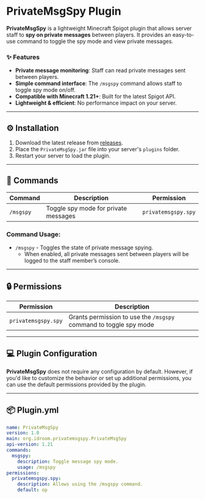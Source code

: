 # PrivateMsgSpy Plugin

**PrivateMsgSpy** is a lightweight Minecraft Spigot plugin that allows server staff to **spy on private messages** between players. It provides an easy-to-use command to toggle the spy mode and view private messages.

### ✨ Features
- **Private message monitoring**: Staff can read private messages sent between players.
- **Simple command interface**: The `/msgspy` command allows staff to toggle spy mode on/off.
- **Compatible with Minecraft 1.21+**: Built for the latest Spigot API.
- **Lightweight & efficient**: No performance impact on your server.

---

## ⚙️ **Installation**

1. Download the latest release from [releases](https://github.com/iDroom1/PrivateMsgSpy/releases).
2. Place the `PrivateMsgSpy.jar` file into your server's `plugins` folder.
3. Restart your server to load the plugin.

---

## 📝 **Commands**

| Command      | Description                                  | Permission              |
|--------------|----------------------------------------------|-------------------------|
| `/msgspy`    | Toggle spy mode for private messages         | `privatemsgspy.spy`      |

### Command Usage:
- `/msgspy` - Toggles the state of private message spying.
  - When enabled, all private messages sent between players will be logged to the staff member’s console.

---

## 🔒 **Permissions**

| Permission              | Description                                               |
|-------------------------|-----------------------------------------------------------|
| `privatemsgspy.spy`      | Grants permission to use the `/msgspy` command to toggle spy mode |

---

## 💻 **Plugin Configuration**

**PrivateMsgSpy** does not require any configuration by default. However, if you'd like to customize the behavior or set up additional permissions, you can use the default permissions provided by the plugin.

---

## 📦 **Plugin.yml**

```yaml
name: PrivateMsgSpy
version: 1.0
main: org.idroom.privatemsgspy.PrivateMsgSpy
api-version: 1.21
commands:
  msgspy:
    description: Toggle message spy mode.
    usage: /msgspy
permissions:
  privatemsgspy.spy:
    description: Allows using the /msgspy command.
    default: op
